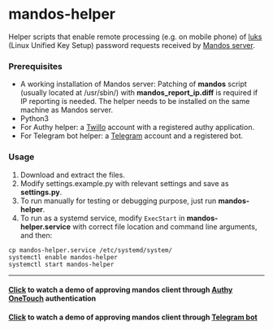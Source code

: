 # mandos-helper
Helper scripts that enable remote processing (e.g. on mobile phone) of [luks](https://en.wikipedia.org/wiki/Linux_Unified_Key_Setup) (Linux Unified Key Setup) password requests received by [Mandos server](https://www.recompile.se/mandos).

### Prerequisites
- A working installation of Mandos server: Patching of **mandos** script (usually located at /usr/sbin/) with **mandos_report_ip.diff** is required if IP reporting is needed. The helper needs to be installed on the same machine as Mandos server.
- Python3
- For Authy helper: a [Twillo](https://www.twilio.com) account with a registered authy application.
- For Telegram bot helper: a [Telegram](https://www.telegram.org/) account and a registered bot.

### Usage
1. Download and extract the files.
2. Modify settings.example.py with relevant settings and save as **settings.py**.
3. To run manually for testing or debugging purpose, just run **mandos-helper**.
4. To run as a systemd service, modify `ExecStart` in **mandos-helper.service** with correct file location and command line arguments, and then:
~~~~
cp mandos-helper.service /etc/systemd/system/
systemctl enable mandos-helper
systemctl start mandos-helper
~~~~

***

#### <a href="demo/authy.gif" target="_blank">Click</a> to watch a demo of approving mandos client through [Authy OneTouch](https://authy.com/blog/authy-onetouch-modern-authentication-for-any-application/) authentication


#### <a href="demo/tg.gif" target="_blank">Click</a> to watch a demo of approving mandos client through [Telegram bot](https://core.telegram.org/bots)